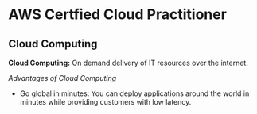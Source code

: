 # AWS Certfied Cloud Practitioner 

## Cloud Computing

**Cloud Computing:** On demand delivery of IT resources over the internet.

*Advantages of Cloud Computing*
* Go global in minutes: You can deploy applications around the world in minutes while providing customers with low latency.

